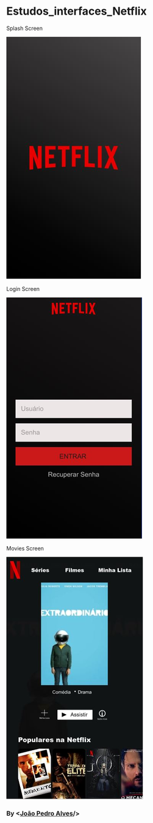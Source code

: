 # Estudos_interfaces_Netflix

Splash Screen

![whatch the video](https://raw.githubusercontent.com/joaopealves/Estudos_interfaces_Netflix/master/documents/Black_Theme/splashScreenBlack.JPG)

Login Screen

![whatch the video](https://raw.githubusercontent.com/joaopealves/Estudos_interfaces_Netflix/master/documents/Black_Theme/loginScreen.JPG)

Movies Screen

![whatch the video](https://raw.githubusercontent.com/joaopealves/Estudos_interfaces_Netflix/master/documents/Black_Theme/moviesScreen.JPG)

### By <[João Pedro Alves](https://github.com/Mitico-S)/>
